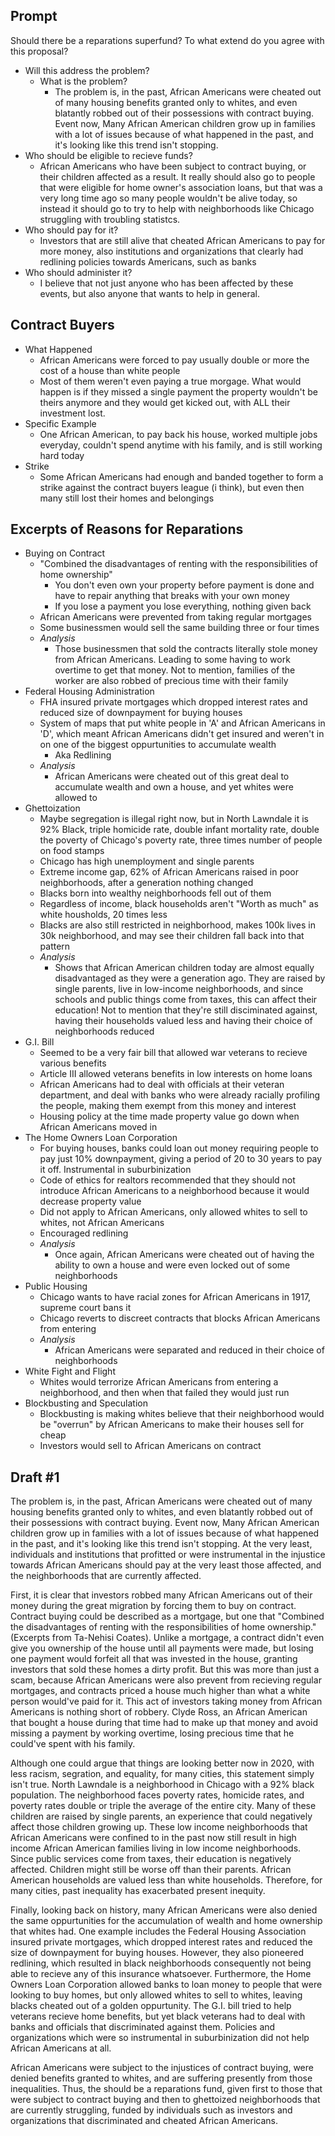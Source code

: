 ## Prompt
Should there be a reparations superfund? To what extend do you agree with this proposal?
- Will this address the problem?
  - What is the problem?
    - The problem is, in the past, African Americans were cheated out of many housing benefits granted only to whites, and even blatantly robbed out of their possessions with contract buying. Event now, Many African American children grow up in families with a lot of issues because of what happened in the past, and it's looking like this trend isn't stopping.
- Who should be eligible to recieve funds?
  - African Americans who have been subject to contract buying, or their children affected as a result. It really should also go to people that were eligible for home owner's association loans, but that was a very long time ago so many people wouldn't be alive today, so instead it should go to try to help with neighborhoods like Chicago struggling with troubling statistcs.
- Who should pay for it?
  - Investors that are still alive that cheated African Americans to pay for more money, also institutions and organizations that clearly had redlining policies towards Americans, such as banks
- Who should administer it?
  - I believe that not just anyone who has been affected by these events, but also anyone that wants to help in general.

## Contract Buyers
- What Happened
  - African Americans were forced to pay usually double or more the cost of a house than white people
  - Most of them weren't even paying a true morgage. What would happen is if they missed a single payment the property wouldn't be theirs anymore and they would get kicked out, with ALL their investment lost.
- Specific Example
  - One African American, to pay back his house, worked multiple jobs everyday, couldn't spend anytime with his family, and is still working hard today
- Strike
  - Some African Americans had enough and banded together to form a strike against the contract buyers league (i think), but even then many still lost their homes and belongings
  
## Excerpts of Reasons for Reparations
- Buying on Contract
  - "Combined the disadvantages of renting with the responsibilities of home ownership"
    - You don't even own your property before payment is done and have to repair anything that breaks with your own money
    - If you lose a payment you lose everything, nothing given back
  - African Americans were prevented from taking regular mortgages
  - Some businessmen would sell the same building three or four times
  - *Analysis*
    - Those businessmen that sold the contracts literally stole money from African Americans. Leading to some having to work overtime to get that money. Not to mention, families of the worker are also robbed of precious time with their family
- Federal Housing Administration
  - FHA insured private mortgages which dropped interest rates and reduced size of downpayment for buying houses
  - System of maps that put white people in 'A' and African Americans in 'D', which meant African Americans didn't get insured and weren't in on one of the biggest oppurtunities to accumulate wealth
    - Aka Redlining
  - *Analysis*
    - African Americans were cheated out of this great deal to accumulate wealth and own a house, and yet whites were allowed to
- Ghettoization
  - Maybe segregation is illegal right now, but in North Lawndale it is 92% Black, triple homicide rate, double infant mortality rate, double the poverty of Chicago's poverty rate, three times number of people on food stamps
  - Chicago has high unemployment and single parents
  - Extreme income gap, 62% of African Americans raised in poor neighborhoods, after a generation nothing changed
  - Blacks born into wealthy neighborhoods fell out of them
  - Regardless of income, black households aren't "Worth as much" as white housholds, 20 times less
  - Blacks are also still restricted in neighborhood, makes 100k lives in 30k neighborhood, and may see their children fall back into that pattern
  - *Analysis*
    - Shows that African American children today are almost equally disadvantaged as they were a generation ago. They are raised by single parents, live in low-income neighborhoods, and since schools and public things come from taxes, this can affect their education! Not to mention that they're still disciminated against, having their households valued less and having their choice of neighborhoods reduced
- G.I. Bill
  - Seemed to be a very fair bill that allowed war veterans to recieve various benefits
  - Article III allowed veterans benefits in low interests on home loans
  - African Americans had to deal with officials at their veteran department, and deal with banks who were already racially profiling the people, making them exempt from this money and interest
  - Housing policy at the time made property value go down when African Americans moved in
- The Home Owners Loan Corporation
  - For buying houses, banks could loan out money requiring people to pay just 10% downpayment, giving a period of 20 to 30 years to pay it off. Instrumental in suburbinization
  - Code of ethics for realtors recommended that they should not introduce African Americans to a neighborhood because it would decrease property value
  - Did not apply to African Americans, only allowed whites to sell to whites, not African Americans
  - Encouraged redlining
  - *Analysis*
    - Once again, African Americans were cheated out of having the ability to own a house and were even locked out of some neighborhoods
- Public Housing
  - Chicago wants to have racial zones for African Americans in 1917, supreme court bans it
  - Chicago reverts to discreet contracts that blocks African Americans from entering
  - *Analysis*
    - African Americans were separated and reduced in their choice of neighborhoods
- White Fight and Flight
  - Whites would terrorize African Americans from entering a neighborhood, and then when that failed they would just run
- Blockbusting and Speculation
  - Blockbusting is making whites believe that their neighborhood would be "overrun" by African Americans to make their houses sell for cheap
  - Investors would sell to African Americans on contract
  
## Draft #1
The problem is, in the past, African Americans were cheated out of many housing benefits granted only to whites, and even blatantly robbed out of their possessions with contract buying. Event now, Many African American children grow up in families with a lot of issues because of what happened in the past, and it's looking like this trend isn't stopping. At the very least, individuals and institutions that profitted or were instrumental in the injustice towards African Americans should pay at the very least those affected, and the neighborhoods that are currently affected. 

First, it is clear that investors robbed many African Americans out of their money during the great migration by forcing them to buy on contract. Contract buying could be described as a mortgage, but one that "Combined the disadvantages of renting with the responsibilities of home ownership." (Excerpts from Ta-Nehisi Coates). Unlike a mortgage, a contract didn't even give you ownership of the house until all payments were made, but losing one payment would forfeit all that was invested in the house, granting investors that sold these homes a dirty profit. But this was more than just a scam, because African Americans were also prevent from recieving regular mortgages, and contracts priced a house much higher than what a white person would've paid for it. This act of investors taking money from African Americans is nothing short of robbery. Clyde Ross, an African American that bought a house during that time had to make up that money and avoid missing a payment by working overtime, losing precious time that he could've spent with his family.

Although one could argue that things are looking better now in 2020, with less racism, segration, and equality, for many cities, this statement simply isn't true. North Lawndale is a neighborhood in Chicago with a 92% black population. The neighborhood faces poverty rates, homicide rates, and poverty rates double or triple the average of the entire city. Many of these children are raised by single parents, an experience that could negatively affect those children growing up. These low income neighborhoods that African Americans were confined to in the past now still result in high income African American families living in low income neighborhoods. Since public services come from taxes, their education is negatively affected. Children might still be worse off than their parents. African American households are valued less than white households. Therefore, for many cities, past inequality has exacerbated present inequity. 

Finally, looking back on history, many African Americans were also denied the same oppurtunities for the accumulation of wealth and home ownership that whites had. One example includes the Federal Housing Association insured private mortgages, which dropped interest rates and reduced the size of downpayment for buying houses. However, they also pioneered redlining, which resulted in black neighborhoods consequently not being able to recieve any of this insurance whatsoever. Furthermore, the Home Owners Loan Corporation allowed banks to loan money to people that were looking to buy homes, but only allowed whites to sell to whites, leaving blacks cheated out of a golden oppurtunity. The G.I. bill tried to help veterans recieve home benefits, but yet black veterans had to deal with banks and officials that discriminated against them. Policies and organizations which were so instrumental in suburbinization did not help African Americans at all.

African Americans were subject to the injustices of contract buying, were denied benefits granted to whites, and are suffering presently from those inequalities. Thus, the should be a reparations fund, given first to those that were subject to contract buying and then to ghettoized neighborhoods that are currently struggling, funded by individuals such as investors and organizations that discriminated and cheated African Americans.